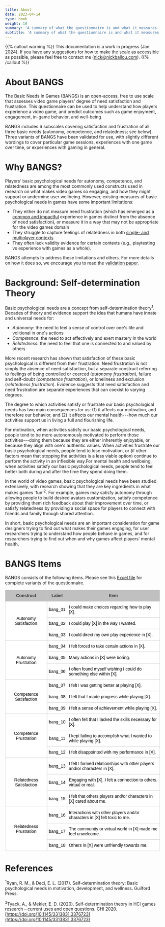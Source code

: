 ```yaml
---
title: About
date: 2023-04-14
type: book
weight: 10
summary: 'A summary of what the questionnaire is and what it measures.'
subtitle: 'A summary of what the questionnaire is and what it measures.'
---
```


{{% callout warning %}}
This documentation is a work in progress (Jan 2024). If you have any suggestions for how to make the scale as accessible as possible, please feel free to contact me (nick@nickballou.com).
{{% /callout %}}️

# About BANGS

The Basic Needs in Games (BANGS) is an open-access, free to use scale that assesses video game players' degree of need satisfaction and frustration. This questionnaire can be used to help understand how players experience a video game, and predict outcomes such as game enjoyment, engagement, in-game behavior, and well-being.

BANGS includes 6 subscales covering satisfaction and frustration of all three basic needs (autonomy, competence, and relatedness; see below). Three variants of BANGS have been validated for use, with slightly different wordings to cover particular game sessions, experiences with one game over time, or experiences with gaming in general.

# Why BANGS? 

Players’ basic psychological needs for autonomy, competence, and relatedness are among the most commonly used constructs used in research on what makes video games so engaging, and how they might support or undermine user wellbeing. However, existing measures of basic psychological needs in games have some important limitations:

- They either do not measure need frustration (which has emerged as a [common and impactful](https://doi.org/10.1145/3611028) experience in games distinct from the absence of need satisfaction), or measure it in a way that may not be appropriate for the video games domain
- They struggle to capture feelings of relatedness in both [single- and multiplayer contexts](https://doi.org/10.1145/3152771.3156149)
- They often lack validity evidence for certain contexts (e.g., playtesting vs experience with games as a whole). 

BANGS attempts to address these limitations and others. For more details on how it does so, we encourage you to read the [validation paper](https://doi.org/10.31234/osf.io/4965z). 

# Background: Self-determination Theory

Basic psychological needs are a concept from self-determination theory<sup>1</sup>. Decades of theory and evidence support the idea that humans have innate and universal needs for:

- *Autonomy*: the need to feel a sense of control over one's life and volitional in one's actions
- *Competence*: the need to act effectively and exert mastery in the world
- *Relatedness*: the need to feel that one is connected to and valued by others

More recent research has shown that satisfaction of these basic psychological is different from their frustration. Need frustration is not simply the absence of need satisfaction, but a separate construct referring to feelings of being controlled or coerced (*autonomy frustration*), failure and self-doubt (*competence frustration*), or loneliness and exclusion (*relatedness frustration*). Evidence suggests that need satisfaction and need frustration are separate experiences that can coexist to varying degrees.

The degree to which activities satisfy or frustrate our basic psychological needs has two main consequences for us: (1) it affects our motivation, and therefore our behavior, and (2) it affects our mental health---how much our activities support us in living a full and flourishing life.

For motivation, when activities satisfy our basic psychological needs, people tend to be more autonomously motivated to perform those activities---doing them because they are either inherently enjoyable, or because they align with one's authentic values. When activities frustrate our basic psychological needs, people tend to lose motivation, or (if other factors mean that stopping the activities is a less viable option) continue to perform the activity in an inflexible way.For mental health and wellbeing, when activities satisfy our basic psychological needs, people tend to feel better both during and after the time they spend doing them. 

In the world of video games, basic psychological needs have been studied extensively, with research showing that they are key ingredients in what makes games 'fun'<sup>2</sup>. For example, games may satisfy autonomy through allowing people to build desired avatars customization, satisfy competence by providing them rich feedback about their improvement over time, or satisfy relatedness by providing a social space for players to connect with friends and family through shared attention.

In short, basic psychological needs are an important consideration for game designers trying to find out what makes their games engaging, for user researchers trying to understand how people behave in games, and for researchers trying to find out when and why games affect players' mental health. 

# BANGS Items

BANGS consists of the following items. Please see this [Excel file](https://nickballou.com/files/BANGS.xlsx) for complete variants of the questionnaire.

<style type="text/css">
.tg  {border-collapse:collapse;border-color:#ccc;border-spacing:0;margin:0px auto;}
.tg td{background-color:#fff;border-color:#ccc;border-style:solid;border-width:1px;color:#333;
  font-family:Arial, sans-serif;font-size:14px;overflow:hidden;padding:10px 5px;word-break:normal;}
.tg th{background-color:#f0f0f0;border-color:#ccc;border-style:solid;border-width:1px;color:#333;
  font-family:Arial, sans-serif;font-size:14px;font-weight:normal;overflow:hidden;padding:10px 5px;word-break:normal;}
.tg .tg-4gg8{color:rgba(0, 0, 0, 0.847);text-align:left;vertical-align:bottom}
.tg .tg-u1yq{background-color:#c0c0c0;font-weight:bold;text-align:center;vertical-align:top}
.tg .tg-nrix{text-align:center;vertical-align:middle}
</style>
<table class="tg">
<thead>
  <tr>
    <th class="tg-u1yq">Construct</th>
    <th class="tg-u1yq">Label</th>
    <th class="tg-u1yq">Item</th>
  </tr>
</thead>
<tbody>
  <tr>
    <td class="tg-nrix" rowspan="3"><span style="font-weight:400;font-style:normal;text-decoration:none;color:black">Autonomy Satisfaction</span></td>
    <td class="tg-nrix"><span style="font-weight:400;font-style:normal;text-decoration:none;color:black">bang_01</span></td>
    <td class="tg-4gg8"><span style="font-weight:400;font-style:normal;text-decoration:none;color:black">I could make choices regarding how to play [X].</span></td>
  </tr>
  <tr>
    <td class="tg-nrix"><span style="font-weight:400;font-style:normal;text-decoration:none;color:black">bang_02</span></td>
    <td class="tg-4gg8"><span style="font-weight:400;font-style:normal;text-decoration:none;color:black">I could play [X] in the way I wanted.</span></td>
  </tr>
  <tr>
    <td class="tg-nrix"><span style="font-weight:400;font-style:normal;text-decoration:none;color:black">bang_03</span></td>
    <td class="tg-4gg8"><span style="font-weight:400;font-style:normal;text-decoration:none;color:black">I could direct my own play experience in [X].</span> </td>
  </tr>
  <tr>
    <td class="tg-nrix" rowspan="3"><span style="font-weight:400;font-style:normal;text-decoration:none;color:black">Autonomy Frustration</span></td>
    <td class="tg-nrix"><span style="font-weight:400;font-style:normal;text-decoration:none;color:black">bang_04</span></td>
    <td class="tg-4gg8"><span style="font-weight:400;font-style:normal;text-decoration:none;color:black">I felt forced to take certain actions in [X].</span></td>
  </tr>
  <tr>
    <td class="tg-nrix"><span style="font-weight:400;font-style:normal;text-decoration:none;color:black">bang_05</span></td>
    <td class="tg-4gg8"><span style="font-weight:400;font-style:normal;text-decoration:none;color:black">Many actions in [X] were boring.</span></td>
  </tr>
  <tr>
    <td class="tg-nrix"><span style="font-weight:400;font-style:normal;text-decoration:none;color:black">bang_06</span></td>
    <td class="tg-4gg8"><span style="font-weight:400;font-style:normal;text-decoration:none;color:black">I often found myself wishing I could do something else within [X].</span></td>
  </tr>
  <tr>
    <td class="tg-nrix" rowspan="3"><span style="font-weight:400;font-style:normal;text-decoration:none;color:black">Competence Satisfaction</span></td>
    <td class="tg-nrix"><span style="font-weight:400;font-style:normal;text-decoration:none;color:black">bang_07</span></td>
    <td class="tg-4gg8"><span style="font-weight:400;font-style:normal;text-decoration:none;color:black">I felt I was getting better at playing [X].</span></td>
  </tr>
  <tr>
    <td class="tg-nrix"><span style="font-weight:400;font-style:normal;text-decoration:none;color:black">bang_08</span></td>
    <td class="tg-4gg8"><span style="font-weight:400;font-style:normal;text-decoration:none;color:black">I felt that I made progress while playing [X].</span></td>
  </tr>
  <tr>
    <td class="tg-nrix"><span style="font-weight:400;font-style:normal;text-decoration:none;color:black">bang_09</span></td>
    <td class="tg-4gg8"><span style="font-weight:400;font-style:normal;text-decoration:none;color:black">I felt a sense of achievement while playing [X].</span> </td>
  </tr>
  <tr>
    <td class="tg-nrix" rowspan="3"><span style="font-weight:400;font-style:normal;text-decoration:none;color:black">Competence Frustration</span></td>
    <td class="tg-nrix"><span style="font-weight:400;font-style:normal;text-decoration:none;color:black">bang_10</span></td>
    <td class="tg-4gg8"><span style="font-weight:400;font-style:normal;text-decoration:none;color:black">I often felt that I lacked the skills necessary for [X].</span></td>
  </tr>
  <tr>
    <td class="tg-nrix"><span style="font-weight:400;font-style:normal;text-decoration:none;color:black">bang_11</span></td>
    <td class="tg-4gg8"><span style="font-weight:400;font-style:normal;text-decoration:none;color:black">I kept failing to accomplish what I wanted to while playing [X].</span> </td>
  </tr>
  <tr>
    <td class="tg-nrix"><span style="font-weight:400;font-style:normal;text-decoration:none;color:black">bang_12</span></td>
    <td class="tg-4gg8"><span style="font-weight:400;font-style:normal;text-decoration:none;color:black">I felt disappointed with my performance in [X].</span> </td>
  </tr>
  <tr>
    <td class="tg-nrix" rowspan="3"><span style="font-weight:400;font-style:normal;text-decoration:none;color:black">Relatedness Satisfaction</span></td>
    <td class="tg-nrix"><span style="font-weight:400;font-style:normal;text-decoration:none;color:black">bang_13</span></td>
    <td class="tg-4gg8"><span style="font-weight:400;font-style:normal;text-decoration:none;color:black">I felt I formed relationships with other players and/or characters in [X].</span> </td>
  </tr>
  <tr>
    <td class="tg-nrix"><span style="font-weight:400;font-style:normal;text-decoration:none;color:black">bang_14</span></td>
    <td class="tg-4gg8"><span style="font-weight:400;font-style:normal;text-decoration:none;color:black">Engaging with [X], I felt a connection to others, virtual or real.</span></td>
  </tr>
  <tr>
    <td class="tg-nrix"><span style="font-weight:400;font-style:normal;text-decoration:none;color:black">bang_15</span></td>
    <td class="tg-4gg8"><span style="font-weight:400;font-style:normal;text-decoration:none;color:black">I felt that others players and/or characters in [X] cared about me.</span></td>
  </tr>
  <tr>
    <td class="tg-nrix" rowspan="3"><span style="font-weight:400;font-style:normal;text-decoration:none;color:black">Relatedness Frustration</span></td>
    <td class="tg-nrix"><span style="font-weight:400;font-style:normal;text-decoration:none;color:black">bang_16</span></td>
    <td class="tg-4gg8"><span style="font-weight:400;font-style:normal;text-decoration:none;color:black">Interactions with other players and/or characters in [X] felt toxic to me.</span></td>
  </tr>
  <tr>
    <td class="tg-nrix"><span style="font-weight:400;font-style:normal;text-decoration:none;color:black">bang_17</span></td>
    <td class="tg-4gg8"><span style="font-weight:400;font-style:normal;text-decoration:none;color:black">The community or virtual world in [X] made me feel unwelcome.</span></td>
  </tr>
  <tr>
    <td class="tg-nrix"><span style="font-weight:400;font-style:normal;text-decoration:none;color:black">bang_18</span></td>
    <td class="tg-4gg8"><span style="font-weight:400;font-style:normal;text-decoration:none;color:black">Others in [X] were unfriendly towards me.</span> </td>
  </tr>
</tbody>
</table>

# References

<sup>1</sup>Ryan, R. M., & Deci, E. L. (2017). Self-determination theory: Basic psychological needs in motivation, development, and wellness. Guilford Press.

<sup>2</sup>Tyack, A., & Mekler, E. D. (2020). Self-determination theory in HCI games research – current uses and open questions. CHI 2020. [https://doi.org/10.1145/3313831.3376723](https://doi.org/10.1145/3313831.3376723)

